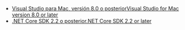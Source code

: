 * [<span data-ttu-id="9551f-101">Visual Studio para Mac, versión 8.0 o posterior</span><span class="sxs-lookup"><span data-stu-id="9551f-101">Visual Studio for Mac version 8.0 or later</span></span>](https://visualstudio.microsoft.com/downloads/)
* [<span data-ttu-id="9551f-102">.NET Core SDK 2.2 o posterior</span><span class="sxs-lookup"><span data-stu-id="9551f-102">.NET Core SDK 2.2 or later</span></span>](https://dotnet.microsoft.com/download/dotnet-core)

